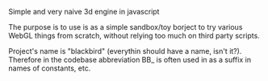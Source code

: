 Simple and very naive 3d engine in javascript

The purpose is to use is as a simple sandbox/toy borject to try various
WebGL things from scratch, without relying too much on third party scripts.

Project's name is "blackbird" (everythin should have a name, isn't it?).
Therefore in the codebase abbreviation BB_ is often used in as a suffix in 
names of constants, etc.
